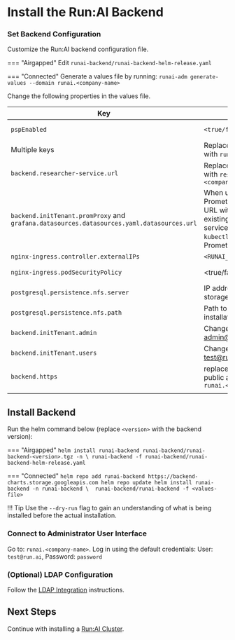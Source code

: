 
# Install the Run:AI Backend 

### Set Backend Configuration

Customize the Run:AI backend configuration file.

=== "Airgapped"
    Edit `runai-backend/runai-backend-helm-release.yaml`

=== "Connected"
    Generate a values file by running:
    ```
    runai-adm generate-values --domain runai.<company-name>
    ```


Change the following properties in the values file. 

|  Key     |   Change   | Description |
|----------|----------|-------------| 
| `pspEnabled` | `<true/false>` | Set to `true` if using [PodSecurityPolicy](https://kubernetes.io/docs/concepts/policy/pod-security-policy/){target=_blank} | 
| Multiple keys | Replace`backend.run.ai` with  `runai.<company-name>` | URL to the Backend User Interface  | 
| `backend.researcher-service.url` | Replace`researcher.run.ai` with  `researcher.runai.<company-name>` | URL to the Researcher User Interface  |  
| `backend.initTenant.promProxy` and `grafana.datasources.datasources.yaml.datasources.url` | When using an existing Promethues, replace this URL with the URL of the existing Prometheus service (obtain by running `kubectl get svc` on the Prometheus namespace) | Internal URL to Promethues server |
| `nginx-ingress.controller.externalIPs` | `<RUNAI_IP_ADDRESS>` | IP address allocated for Run:AI.  |
| `nginx-ingress.podSecurityPolicy` | <true/false> | If using both `PodSecurityPolicy` and `nginx`, set to true |
| `postgresql.persistence.nfs.server` |  IP address for network file storage ||
| `postgresql.persistence.nfs.path` |  Path to dedicated Run:AI installation folder on NFS | Folder should be pre-created and have full access rights |
| `backend.initTenant.admin` | Change password for admin@run.ai | This user is the master Backend Administrator | 
| `backend.initTenant.users` | Change password for test@run.ai | This user is the first cluster user | 
| `backend.https` | replace `key` and `crt` with public and private keys for `runai.<company-name>` |
|<img width=500/>|||



## Install Backend

Run the helm command below (replace `<version>` with the backend version):

=== "Airgapped"
    ```
    helm install runai-backend runai-backend/runai-backend-<version>.tgz -n \
        runai-backend -f runai-backend/runai-backend-helm-release.yaml 
    ```

=== "Connected"
    ```
    helm repo add runai-backend https://backend-charts.storage.googleapis.com
    helm repo update
    helm install runai-backend -n runai-backend \ 
        runai-backend/runai-backend -f <values-file> 
    ```


!!! Tip
    Use the  `--dry-run` flag to gain an understanding of what is being installed before the actual installation. 

### Connect to Administrator User Interface

Go to: `runai.<company-name>`. Log in using the default credentials: User: `test@run.ai`, Password: `password`

### (Optional) LDAP Configuration

Follow the [LDAP Integration](ldap-integration.md) instructions.

## Next Steps

Continue with installing a [Run:AI Cluster](cluster.md).

